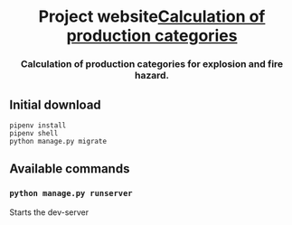 
<h1 align="center">Project website<a href="http://calculation-of-categories.herokuapp.com/" target="_blank">Calculation of production categories</a> 
<h3 align="center">Calculation of production categories for explosion and fire hazard.</h3>

## Initial download

```shell script
pipenv install
pipenv shell
python manage.py migrate
```

## Available commands

### `python manage.py runserver`
Starts the dev-server
